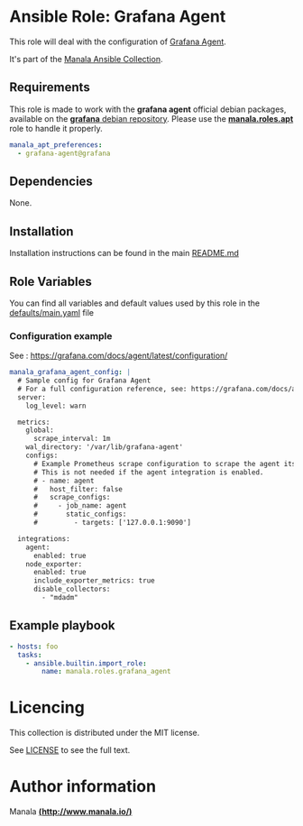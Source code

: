 # Ansible Role: Grafana Agent

This role will deal with the configuration of [Grafana Agent](https://grafana.com/docs/agent/latest/).

It's part of the [Manala Ansible Collection](https://galaxy.ansible.com/manala/roles).

## Requirements

This role is made to work with the __grafana agent__ official debian packages, available on the [__grafana__ debian repository](https://grafana.com/docs/agent/latest/set-up/install-agent-linux/#install-on-debian-or-ubuntu). Please use the [**manala.roles.apt**](../apt/) role to handle it properly.

```yaml
manala_apt_preferences:
  - grafana-agent@grafana
```

## Dependencies

None.

## Installation

Installation instructions can be found in the main [README.md](https://github.com/manala/ansible-roles/blob/master/README.md)

## Role Variables

You can find all variables and default values used by this role in the [defaults/main.yaml](./defaults/main.yaml) file

### Configuration example

See : https://grafana.com/docs/agent/latest/configuration/

```yaml
manala_grafana_agent_config: |
  # Sample config for Grafana Agent
  # For a full configuration reference, see: https://grafana.com/docs/agent/latest/configuration/.
  server:
    log_level: warn

  metrics:
    global:
      scrape_interval: 1m
    wal_directory: '/var/lib/grafana-agent'
    configs:
      # Example Prometheus scrape configuration to scrape the agent itself for metrics.
      # This is not needed if the agent integration is enabled.
      # - name: agent
      #   host_filter: false
      #   scrape_configs:
      #     - job_name: agent
      #       static_configs:
      #         - targets: ['127.0.0.1:9090']

  integrations:
    agent:
      enabled: true
    node_exporter:
      enabled: true
      include_exporter_metrics: true
      disable_collectors:
        - "mdadm"
```

## Example playbook

```yaml
- hosts: foo
  tasks:
    - ansible.builtin.import_role:  
        name: manala.roles.grafana_agent
```

# Licencing

This collection is distributed under the MIT license.

See [LICENSE](https://opensource.org/licenses/MIT) to see the full text.

# Author information

Manala [**(http://www.manala.io/)**](http://www.manala.io)
